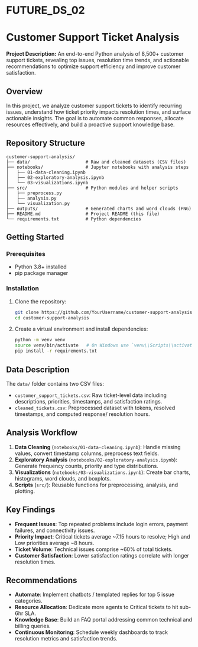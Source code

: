 # FUTURE_DS_02
# Customer Support Ticket Analysis

**Project Description:**
An end-to-end Python analysis of 8,500+ customer support tickets, revealing top issues, resolution time trends, and actionable recommendations to optimize support efficiency and improve customer satisfaction.

## Overview
In this project, we analyze customer support tickets to identify recurring issues, understand how ticket priority impacts resolution times, and surface actionable insights. The goal is to automate common responses, allocate resources effectively, and build a proactive support knowledge base.

## Repository Structure
```
customer-support-analysis/   
├── data/                     # Raw and cleaned datasets (CSV files)
├── notebooks/                # Jupyter notebooks with analysis steps
│   ├── 01-data-cleaning.ipynb
│   ├── 02-exploratory-analysis.ipynb
│   └── 03-visualizations.ipynb
├── src/                      # Python modules and helper scripts
│   ├── preprocess.py
│   ├── analysis.py
│   └── visualization.py
├── outputs/                  # Generated charts and word clouds (PNG)
├── README.md                 # Project README (this file)
└── requirements.txt          # Python dependencies
```

## Getting Started

### Prerequisites
- Python 3.8+ installed
- pip package manager

### Installation
1. Clone the repository:
   ```bash
   git clone https://github.com/YourUsername/customer-support-analysis.git
   cd customer-support-analysis
   ```
2. Create a virtual environment and install dependencies:
   ```bash
   python -m venv venv
   source venv/bin/activate   # On Windows use `venv\\Scripts\\activate`
   pip install -r requirements.txt
   ```

## Data Description
The `data/` folder contains two CSV files:
- `customer_support_tickets.csv`: Raw ticket-level data including descriptions, priorities, timestamps, and satisfaction ratings.
- `cleaned_tickets.csv`: Preprocessed dataset with tokens, resolved timestamps, and computed response/ resolution hours.

## Analysis Workflow
1. **Data Cleaning** (`notebooks/01-data-cleaning.ipynb`): Handle missing values, convert timestamp columns, preprocess text fields.
2. **Exploratory Analysis** (`notebooks/02-exploratory-analysis.ipynb`): Generate frequency counts, priority and type distributions.
3. **Visualizations** (`notebooks/03-visualizations.ipynb`): Create bar charts, histograms, word clouds, and boxplots.
4. **Scripts** (`src/`): Reusable functions for preprocessing, analysis, and plotting.

## Key Findings
- **Frequent Issues**: Top repeated problems include login errors, payment failures, and connectivity issues.
- **Priority Impact**: Critical tickets average ~7.15 hours to resolve; High and Low priorities average ~8 hours.
- **Ticket Volume**: Technical issues comprise ~60% of total tickets.
- **Customer Satisfaction**: Lower satisfaction ratings correlate with longer resolution times.

## Recommendations
- **Automate**: Implement chatbots / templated replies for top 5 issue categories.
- **Resource Allocation**: Dedicate more agents to Critical tickets to hit sub-6hr SLA.
- **Knowledge Base**: Build an FAQ portal addressing common technical and billing queries.
- **Continuous Monitoring**: Schedule weekly dashboards to track resolution metrics and satisfaction trends.



